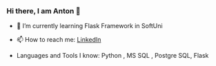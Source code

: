 ### Hi there, I am Anton 👋


- 🌱 I’m currently learning Flask Framework in SoftUni

- 📫 How to reach me: [LinkedIn](https://www.linkedin.com/in/anton-ivanov-900a901b/)
 
- Languages and Tools I know: Python , MS SQL , Postgre SQL, Flask
 
